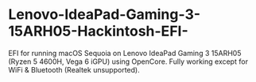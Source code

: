 # Lenovo-IdeaPad-Gaming-3-15ARH05-Hackintosh-EFI-
EFI for running macOS Sequoia on Lenovo IdeaPad Gaming 3 15ARH05 (Ryzen 5 4600H, Vega 6 iGPU) using OpenCore. Fully working except for WiFi &amp; Bluetooth (Realtek unsupported).
